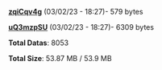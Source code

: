 [**zqiCqv4g**](/data/zqiCqv4g.txt) (03/02/23 - 18:27)- 579 bytes

[**uQ3mzpSU**](/data/uQ3mzpSU.txt) (03/02/23 - 18:27)- 6309 bytes

**Total Datas**: 8053

**Total Size**: 53.87 MB / 53.9 MB